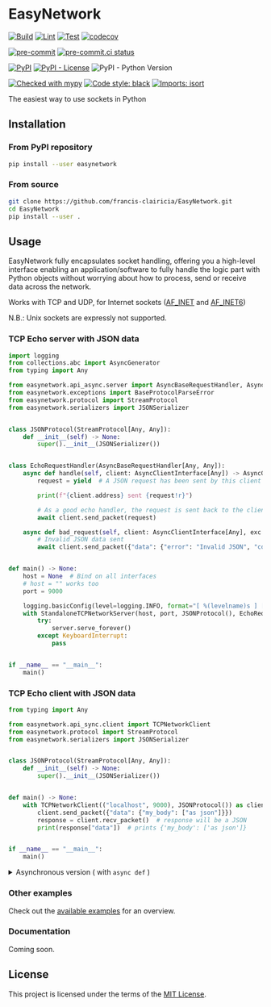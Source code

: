 # EasyNetwork
[![Build](https://github.com/francis-clairicia/EasyNetwork/actions/workflows/build.yml/badge.svg)](https://github.com/francis-clairicia/EasyNetwork/actions/workflows/build.yml)
[![Lint](https://github.com/francis-clairicia/EasyNetwork/actions/workflows/lint.yml/badge.svg)](https://github.com/francis-clairicia/EasyNetwork/actions/workflows/lint.yml)
[![Test](https://github.com/francis-clairicia/EasyNetwork/actions/workflows/test.yml/badge.svg)](https://github.com/francis-clairicia/EasyNetwork/actions/workflows/test.yml)
[![codecov](https://codecov.io/gh/francis-clairicia/EasyNetwork/branch/main/graph/badge.svg?token=3EGAHE4LZY)](https://codecov.io/gh/francis-clairicia/EasyNetwork)

[![pre-commit](https://img.shields.io/badge/pre--commit-enabled-brightgreen?logo=pre-commit)](https://github.com/pre-commit/pre-commit)
[![pre-commit.ci status](https://results.pre-commit.ci/badge/github/francis-clairicia/EasyNetwork/main.svg)](https://results.pre-commit.ci/latest/github/francis-clairicia/EasyNetwork/main)

[![PyPI](https://img.shields.io/pypi/v/easynetwork)](https://pypi.org/project/easynetwork/)
[![PyPI - License](https://img.shields.io/pypi/l/easynetwork)](https://github.com/francis-clairicia/EasyNetwork/blob/main/LICENSE)
![PyPI - Python Version](https://img.shields.io/pypi/pyversions/easynetwork)

[![Checked with mypy](http://www.mypy-lang.org/static/mypy_badge.svg)](http://mypy-lang.org/)
[![Code style: black](https://img.shields.io/badge/code%20style-black-000000.svg)](https://github.com/psf/black)
[![Imports: isort](https://img.shields.io/badge/%20imports-isort-%231674b1?style=flat&labelColor=ef8336)](https://pycqa.github.io/isort/)

The easiest way to use sockets in Python

## Installation
### From PyPI repository
```sh
pip install --user easynetwork
```

### From source
```sh
git clone https://github.com/francis-clairicia/EasyNetwork.git
cd EasyNetwork
pip install --user .
```

## Usage
EasyNetwork fully encapsulates socket handling, offering you a high-level interface enabling an application/software to fully handle the logic part
with Python objects without worrying about how to process, send or receive data across the network.

Works with TCP and UDP, for Internet sockets ([AF_INET](https://docs.python.org/3/library/socket.html#socket.AF_INET) and [AF_INET6](https://docs.python.org/3/library/socket.html#socket.AF_INET6))

N.B.: Unix sockets are expressly not supported.

### TCP Echo server with JSON data
```py
import logging
from collections.abc import AsyncGenerator
from typing import Any

from easynetwork.api_async.server import AsyncBaseRequestHandler, AsyncClientInterface, StandaloneTCPNetworkServer
from easynetwork.exceptions import BaseProtocolParseError
from easynetwork.protocol import StreamProtocol
from easynetwork.serializers import JSONSerializer


class JSONProtocol(StreamProtocol[Any, Any]):
    def __init__(self) -> None:
        super().__init__(JSONSerializer())


class EchoRequestHandler(AsyncBaseRequestHandler[Any, Any]):
    async def handle(self, client: AsyncClientInterface[Any]) -> AsyncGenerator[None, Any]:
        request = yield  # A JSON request has been sent by this client

        print(f"{client.address} sent {request!r}")

        # As a good echo handler, the request is sent back to the client
        await client.send_packet(request)

    async def bad_request(self, client: AsyncClientInterface[Any], exc: BaseProtocolParseError) -> None:
        # Invalid JSON data sent
        await client.send_packet({"data": {"error": "Invalid JSON", "code": "parse_error"}})


def main() -> None:
    host = None  # Bind on all interfaces
    # host = "" works too
    port = 9000

    logging.basicConfig(level=logging.INFO, format="[ %(levelname)s ] [ %(name)s ] %(message)s")
    with StandaloneTCPNetworkServer(host, port, JSONProtocol(), EchoRequestHandler()) as server:
        try:
            server.serve_forever()
        except KeyboardInterrupt:
            pass


if __name__ == "__main__":
    main()
```

### TCP Echo client with JSON data
```py
from typing import Any

from easynetwork.api_sync.client import TCPNetworkClient
from easynetwork.protocol import StreamProtocol
from easynetwork.serializers import JSONSerializer


class JSONProtocol(StreamProtocol[Any, Any]):
    def __init__(self) -> None:
        super().__init__(JSONSerializer())


def main() -> None:
    with TCPNetworkClient(("localhost", 9000), JSONProtocol()) as client:
        client.send_packet({"data": {"my_body": ["as json"]}})
        response = client.recv_packet()  # response will be a JSON
        print(response["data"])  # prints {'my_body': ['as json']}


if __name__ == "__main__":
    main()
```

<details markdown="1">
<summary>Asynchronous version ( with <code>async def</code> )</summary>

```py
import asyncio
from typing import Any

from easynetwork.api_async.client import AsyncTCPNetworkClient
from easynetwork.protocol import StreamProtocol
from easynetwork.serializers import JSONSerializer


class JSONProtocol(StreamProtocol[Any, Any]):
    def __init__(self) -> None:
        super().__init__(JSONSerializer())


async def main() -> None:
    async with AsyncTCPNetworkClient(("localhost", 9000), JSONProtocol()) as client:
        await client.send_packet({"data": {"my_body": ["as json"]}})
        response = await client.recv_packet()  # response will be a JSON
        print(response["data"])  # prints {'my_body': ['as json']}


if __name__ == "__main__":
    asyncio.run(main())
```

</details>

### Other examples
Check out the [available examples](./examples) for an overview.

### Documentation
Coming soon.

## License
This project is licensed under the terms of the [MIT License](https://github.com/francis-clairicia/EasyNetwork/blob/main/LICENSE).
